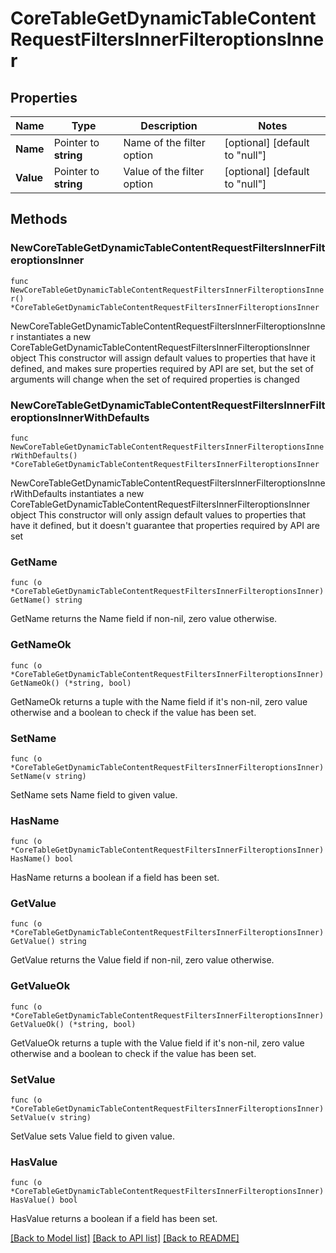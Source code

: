 # CoreTableGetDynamicTableContentRequestFiltersInnerFilteroptionsInner

## Properties

Name | Type | Description | Notes
------------ | ------------- | ------------- | -------------
**Name** | Pointer to **string** | Name of the filter option | [optional] [default to "null"]
**Value** | Pointer to **string** | Value of the filter option | [optional] [default to "null"]

## Methods

### NewCoreTableGetDynamicTableContentRequestFiltersInnerFilteroptionsInner

`func NewCoreTableGetDynamicTableContentRequestFiltersInnerFilteroptionsInner() *CoreTableGetDynamicTableContentRequestFiltersInnerFilteroptionsInner`

NewCoreTableGetDynamicTableContentRequestFiltersInnerFilteroptionsInner instantiates a new CoreTableGetDynamicTableContentRequestFiltersInnerFilteroptionsInner object
This constructor will assign default values to properties that have it defined,
and makes sure properties required by API are set, but the set of arguments
will change when the set of required properties is changed

### NewCoreTableGetDynamicTableContentRequestFiltersInnerFilteroptionsInnerWithDefaults

`func NewCoreTableGetDynamicTableContentRequestFiltersInnerFilteroptionsInnerWithDefaults() *CoreTableGetDynamicTableContentRequestFiltersInnerFilteroptionsInner`

NewCoreTableGetDynamicTableContentRequestFiltersInnerFilteroptionsInnerWithDefaults instantiates a new CoreTableGetDynamicTableContentRequestFiltersInnerFilteroptionsInner object
This constructor will only assign default values to properties that have it defined,
but it doesn't guarantee that properties required by API are set

### GetName

`func (o *CoreTableGetDynamicTableContentRequestFiltersInnerFilteroptionsInner) GetName() string`

GetName returns the Name field if non-nil, zero value otherwise.

### GetNameOk

`func (o *CoreTableGetDynamicTableContentRequestFiltersInnerFilteroptionsInner) GetNameOk() (*string, bool)`

GetNameOk returns a tuple with the Name field if it's non-nil, zero value otherwise
and a boolean to check if the value has been set.

### SetName

`func (o *CoreTableGetDynamicTableContentRequestFiltersInnerFilteroptionsInner) SetName(v string)`

SetName sets Name field to given value.

### HasName

`func (o *CoreTableGetDynamicTableContentRequestFiltersInnerFilteroptionsInner) HasName() bool`

HasName returns a boolean if a field has been set.

### GetValue

`func (o *CoreTableGetDynamicTableContentRequestFiltersInnerFilteroptionsInner) GetValue() string`

GetValue returns the Value field if non-nil, zero value otherwise.

### GetValueOk

`func (o *CoreTableGetDynamicTableContentRequestFiltersInnerFilteroptionsInner) GetValueOk() (*string, bool)`

GetValueOk returns a tuple with the Value field if it's non-nil, zero value otherwise
and a boolean to check if the value has been set.

### SetValue

`func (o *CoreTableGetDynamicTableContentRequestFiltersInnerFilteroptionsInner) SetValue(v string)`

SetValue sets Value field to given value.

### HasValue

`func (o *CoreTableGetDynamicTableContentRequestFiltersInnerFilteroptionsInner) HasValue() bool`

HasValue returns a boolean if a field has been set.


[[Back to Model list]](../README.md#documentation-for-models) [[Back to API list]](../README.md#documentation-for-api-endpoints) [[Back to README]](../README.md)


